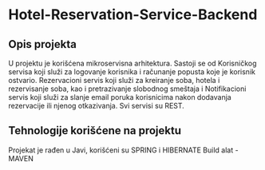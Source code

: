 # Hotel-Reservation-Service-Backend

<h2>Opis projekta</h2>

U projektu je korišćena mikroservisna arhitektura. Sastoji se od Korisničkog servisa koji služi za logovanje korisnika i računanje popusta koje je korisnik ostvario. Rezervacioni servis koji služi za kreiranje soba, hotela i rezervisanje soba, kao i pretrazivanje slobodnog smeštaja i Notifikacioni servis koji služi za slanje email poruka korisnicima nakon dodavanja rezervacije ili njenog otkazivanja. Svi servisi su REST.

<h2>Tehnologije korišćene na projektu</h2>

Projekat je rađen u Javi, korišćeni su SPRING i HIBERNATE
Build alat - MAVEN


